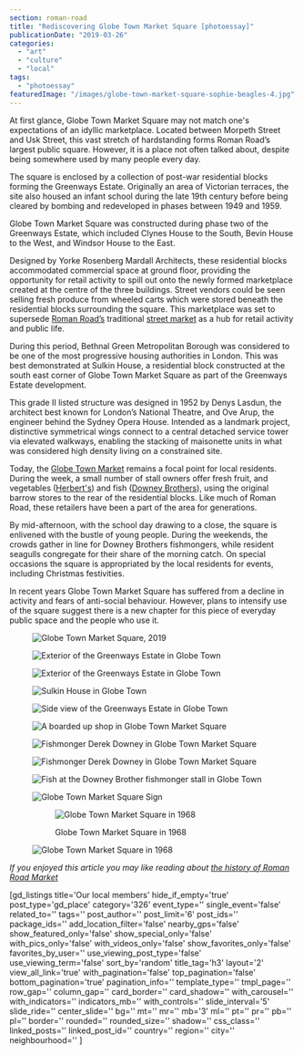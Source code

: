 ```yaml
---
section: roman-road
title: "Rediscovering Globe Town Market Square [photoessay]"
publicationDate: "2019-03-26"
categories: 
  - "art"
  - "culture"
  - "local"
tags: 
  - "photoessay"
featuredImage: "/images/globe-town-market-square-sophie-beagles-4.jpg"
---
```


At first glance, Globe Town Market Square may not match one's expectations of an idyllic marketplace. Located between Morpeth Street and Usk Street, this vast stretch of hardstanding forms Roman Road’s largest public square. However, it is a place not often talked about, despite being somewhere used by many people every day.

The square is enclosed by a collection of post-war residential blocks forming the Greenways Estate. Originally an area of Victorian terraces, the site also housed an infant school during the late 19th century before being cleared by bombing and redeveloped in phases between 1949 and 1959.

Globe Town Market Square was constructed during phase two of the Greenways Estate, which included Clynes House to the South, Bevin House to the West, and Windsor House to the East.

Designed by Yorke Rosenberg Mardall Architects, these residential blocks accommodated commercial space at ground floor, providing the opportunity for retail activity to spill out onto the newly formed marketplace created at the centre of the three buildings. Street vendors could be seen selling fresh produce from wheeled carts which were stored beneath the residential blocks surrounding the square. This marketplace was set to supersede [Roman Road’s](https://romanroadlondon.com/roman-road-market-history/) traditional [street market](https://romanroadlondon.com/best-east-london-markets/) as a hub for retail activity and public life.

During this period, Bethnal Green Metropolitan Borough was considered to be one of the most progressive housing authorities in London. This was best demonstrated at Sulkin House, a residential block constructed at the south east corner of Globe Town Market Square as part of the Greenways Estate development.

This grade II listed structure was designed in 1952 by Denys Lasdun, the architect best known for London’s National Theatre, and Ove Arup, the engineer behind the Sydney Opera House. Intended as a landmark project, distinctive symmetrical wings connect to a central detached service tower via elevated walkways, enabling the stacking of maisonette units in what was considered high density living on a constrained site.  

Today, the [Globe Town Market](https://romanroadlondon.com/globe-town-market/) remains a focal point for local residents. During the week, a small number of stall owners offer fresh fruit, and vegetables ([Herbert's](https://romanroadlondon.com/herberts-fruit-and-salad-globe-town/)) and fish ([Downey Brothers](https://romanroadlondon.com/downey-brother-fishmonger-globe-town-market-roman-road/)), using the original barrow stores to the rear of the residential blocks. Like much of Roman Road, these retailers have been a part of the area for generations.

By mid-afternoon, with the school day drawing to a close, the square is enlivened with the bustle of young people. During the weekends, the crowds gather in line for Downey Brothers fishmongers, while resident seagulls congregate for their share of the morning catch. On special occasions the square is appropriated by the local residents for events, including Christmas festivities.

In recent years Globe Town Market Square has suffered from a decline in activity and fears of anti-social behaviour. However, plans to intensify use of the square suggest there is a new chapter for this piece of everyday public space and the people who use it.

<figure>

![Globe Town Market Square, 2019](/images/globe-town-market-square-sophie-beagles-9-1024x683.jpg)

![Exterior of the Greenways Estate in Globe Town](/images/globe-town-market-square-sophie-beagles-7-1024x683.jpg)

![Exterior of the Greenways Estate in Globe Town](/images/globe-town-market-square-sophie-beagles-8-1024x683.jpg)

![Sulkin House in Globe Town](/images/globe-town-market-square-sophie-beagles-5-1024x683.jpg)

![Side view of the Greenways Estate in Globe Town](/images/globe-town-market-square-sophie-beagles-10.jpg)

![A boarded up shop in Globe Town Market Square](/images/globe-town-market-square-sophie-beagles-6-1024x683.jpg)

![Fishmonger Derek Downey in Globe Town Market Square](/images/globe-town-market-square-sophie-beagles-2-1024x683.jpg)

![Fishmonger Derek Downey in Globe Town Market Square](/images/globe-town-market-square-sophie-beagles-11.jpg)

![Fish at the Downey Brother fishmonger stall in Globe Town](/images/globe-town-market-square-sophie-beagles-3-1024x683.jpg)

![Globe Town Market Square Sign](/images/globe-town-market-square-sophie-beagles-1-1024x683.jpg)

<figure>

![Globe Town Market Square in 1968](/images/globe-town-market-square-1968-2-1024x756.jpg)

<figcaption>

Globe Town Market Square in 1968

</figcaption>

</figure>

![Globe Town Market Square in 1968](/images/globe-town-market-square-1968-1-1024x608.jpg)

</figure>

_If you enjoyed this article you may like reading about [the history of Roman Road Market](https://romanroadlondon.com/roman-road-market-history/)_

\[gd\_listings title='Our local members' hide\_if\_empty='true' post\_type='gd\_place' category='326' event\_type='' single\_event='false' related\_to='' tags='' post\_author='' post\_limit='6' post\_ids='' package\_ids='' add\_location\_filter='false' nearby\_gps='false' show\_featured\_only='false' show\_special\_only='false' with\_pics\_only='false' with\_videos\_only='false' show\_favorites\_only='false' favorites\_by\_user='' use\_viewing\_post\_type='false' use\_viewing\_term='false' sort\_by='random' title\_tag='h3' layout='2' view\_all\_link='true' with\_pagination='false' top\_pagination='false' bottom\_pagination='true' pagination\_info='' template\_type='' tmpl\_page='' row\_gap='' column\_gap='' card\_border='' card\_shadow='' with\_carousel='' with\_indicators='' indicators\_mb='' with\_controls='' slide\_interval='5' slide\_ride='' center\_slide='' bg='' mt='' mr='' mb='3' ml='' pt='' pr='' pb='' pl='' border='' rounded='' rounded\_size='' shadow='' css\_class='' linked\_posts='' linked\_post\_id='' country='' region='' city='' neighbourhood='' \]
